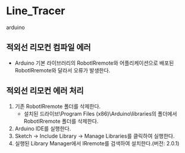 # Line_Tracer
arduino


## 적외선 리모컨 컴파일 에러
* Arduino 기본 라이브러리의 RobotIRremote와 어플리케이션으로 배포된 RobotIRremote와 달라서 오류가 발생한다.

## 적외선 리모컨 에러 처리
1. 기존 RobotIRremote 폴더를 삭제한다.
	* 설치된 드라이브\Program Files (x86)\Arduino\libraries의 폴더에서 RobotIRremote 폴더를 삭제한다.
2. Arduino IDE를 실행한다.
3. Sketch -> Include Library -> Manage Libraries를 클릭하여 실행한다.
4. 실행된 Library Manager에서 IRremote를 검색하여 설치한다.(버전: 2.0.1)
